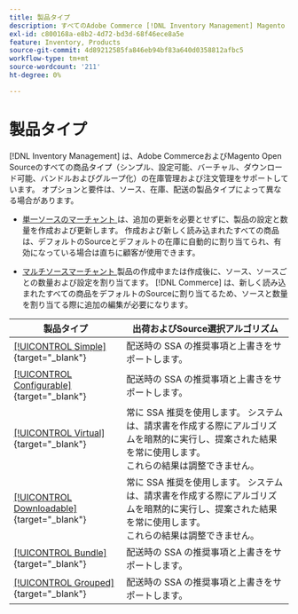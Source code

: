 ```yaml
---
title: 製品タイプ
description: すべてのAdobe Commerce [!DNL Inventory Management] Magento Open Source商品タイプで在庫管理と注文管理をサポートする方法について説明します。
exl-id: c800168a-e8b2-4d72-bd3d-68f46ece8a5e
feature: Inventory, Products
source-git-commit: 4d89212585fa846eb94bf83a640d0358812afbc5
workflow-type: tm+mt
source-wordcount: '211'
ht-degree: 0%

---
```


# 製品タイプ

[!DNL Inventory Management] は、Adobe CommerceおよびMagento Open Sourceのすべての商品タイプ（シンプル、設定可能、バーチャル、ダウンロード可能、バンドルおよびグループ化）の在庫管理および注文管理をサポートしています。 オプションと要件は、ソース、在庫、配送の製品タイプによって異なる場合があります。

- [&#x200B; 単一ソースのマーチャント &#x200B;](merchant-sourcing.md#single-source-merchants) は、追加の更新を必要とせずに、製品の設定と数量を作成および更新します。 作成および新しく読み込まれたすべての商品は、デフォルトのSourceとデフォルトの在庫に自動的に割り当てられ、有効になっている場合は直ちに顧客が使用できます。

- [&#x200B; マルチソースマーチャント &#x200B;](merchant-sourcing.md#multi-source-merchants) 製品の作成中または作成後に、ソース、ソースごとの数量および設定を割り当てます。 [!DNL Commerce] は、新しく読み込まれたすべての商品をデフォルトのSourceに割り当てるため、ソースと数量を割り当てる際に追加の編集が必要になります。

| 製品タイプ | 出荷およびSource選択アルゴリズム |
|--|--|
| [[!UICONTROL Simple]](../catalog/product-create-simple.md){target="_blank"} | 配送時の SSA の推奨事項と上書きをサポートします。 |
| [[!UICONTROL Configurable]](../catalog/product-create-configurable.md){target="_blank"} | 配送時の SSA の推奨事項と上書きをサポートします。 |
| [[!UICONTROL Virtual]](../catalog/product-create-virtual.md){target="_blank"} | 常に SSA 推奨を使用します。 システムは、請求書を作成する際にアルゴリズムを暗黙的に実行し、提案された結果を常に使用します。<br/> これらの結果は調整できません。 |
| [[!UICONTROL Downloadable]](../catalog/product-create-downloadable.md){target="_blank"} | 常に SSA 推奨を使用します。 システムは、請求書を作成する際にアルゴリズムを暗黙的に実行し、提案された結果を常に使用します。 <br/> これらの結果は調整できません。 |
| [[!UICONTROL Bundle]](../catalog/product-create-bundle.md){target="_blank"} | 配送時の SSA の推奨事項と上書きをサポートします。 |
| [[!UICONTROL Grouped]](../catalog/product-create-grouped.md){target="_blank"} | 配送時の SSA の推奨事項と上書きをサポートします。 |
